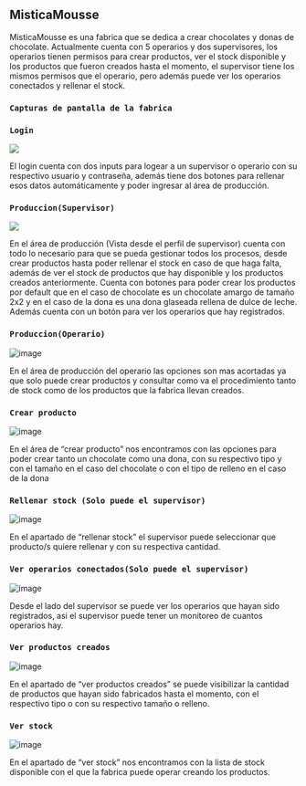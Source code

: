 ## MisticaMousse

MisticaMousse es una fabrica que se dedica a crear chocolates y donas de chocolate. Actualmente cuenta con 5 operarios y dos supervisores, los operarios tienen permisos para crear productos, ver el stock disponible y los productos que fueron creados hasta el momento, el supervisor tiene los mismos permisos que el operario, pero además puede ver los operarios conectados y rellenar el stock.

### `Capturas de pantalla de la fabrica`


### `Login`
![](https://github.com/francisco-rarug/rarugFrancisco-pygame-tp-final/assets/108198686/6e406c88-6e95-430f-95c6-7fa79d96be9d)

El login cuenta con dos inputs para logear a un supervisor o operario con su respectivo usuario y contraseña, además tiene dos botones para rellenar esos datos automáticamente y poder ingresar al área de producción. 

### `Produccion(Supervisor)`

![](https://github.com/francisco-rarug/rarugFrancisco-pygame-tp-final/assets/108198686/8f9775f5-f9cf-4782-9f54-508c9a81b9e6)

En el área de producción (Vista desde el perfil de supervisor) cuenta con todo lo necesario para que se pueda gestionar todos los procesos, desde crear productos hasta poder rellenar el stock en caso de que haga falta, además de ver el stock de productos que hay disponible y los productos creados anteriormente.
Cuenta con botones para poder crear los productos por default que en el caso de chocolate es un chocolate amargo de tamaño 2x2 y en el caso de la dona es una dona glaseada rellena de dulce de leche. Además cuenta con un botón para ver los operarios que hay registrados.

### `Produccion(Operario)`

![image](https://github.com/francisco-rarug/rarugFrancisco-pygame-tp-final/assets/108198686/c873e3de-1476-4c19-bb82-7e2195d28661)

En el área de producción del operario las opciones son mas acortadas ya que solo puede crear productos y consultar como va el procedimiento tanto de stock como de los productos que la fabrica llevan creados.

### `Crear producto`

![image](https://github.com/francisco-rarug/rarugFrancisco-pygame-tp-final/assets/108198686/a294571f-d729-458f-8da7-6792f50be2be)

En el área de “crear producto” nos encontramos con las opciones para poder crear tanto un chocolate como una dona, con su respectivo tipo y con el tamaño en el caso del chocolate o con el tipo de relleno en el caso de la dona

### `Rellenar stock (Solo puede el supervisor)`

![image](https://github.com/francisco-rarug/rarugFrancisco-pygame-tp-final/assets/108198686/c6132215-4756-4b72-8577-c07f637de233)

En el apartado de “rellenar stock” el supervisor puede seleccionar que producto/s quiere rellenar y con su respectiva cantidad.

### `Ver operarios conectados(Solo puede el supervisor)`

![image](https://github.com/francisco-rarug/laboratorio_2_Parcial/assets/108198686/9c5bd816-c8b1-4f47-9a28-450b23940533)

Desde el lado del supervisor se puede ver los operarios que hayan sido registrados, asi el supervisor puede tener un monitoreo de cuantos operarios hay.

### `Ver productos creados`

![image](https://github.com/francisco-rarug/rarugFrancisco-pygame-tp-final/assets/108198686/93ce2c75-81ae-4c93-b178-60f6bf1f18f8)

En el apartado de “ver productos creados” se puede visibilizar la cantidad de productos que hayan sido fabricados hasta el momento, con el respectivo tipo o con su respectivo tamaño o relleno.

### `Ver stock`

![image](https://github.com/francisco-rarug/laboratorio_2_Parcial/assets/108198686/4f86feb3-5dcd-4f1b-931e-8bf13a18d550)

En el apartado de “ver stock” nos encontramos con la lista de stock disponible con el que la fabrica puede operar creando los productos.





